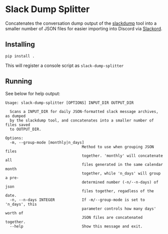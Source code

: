 # Slack Dump Splitter

Concatenates the conversation dump output of the [slackdump](https://github.com/rusq/slackdump) tool into a smaller number of JSON files for easier importing into Discord via [Slackord](https://github.com/thomasloupe/Slackord).


## Installing
```
pip install .
```

This will register a console script as `slack-dump-splitter`

## Running
See below for help output:
```
Usage: slack-dump-splitter [OPTIONS] INPUT_DIR OUTPUT_DIR

  Scans a INPUT_DIR for daily JSON-formatted slack message archives, as dumped
  by the slackdump tool, and concatenates into a smaller number of files saved
  to OUTPUT_DIR.

Options:
  -m, --group-mode [monthly|n_days]
                                  Method to use when grouping JSON files
                                  together. 'monthly' will concatenate all
                                  files generated in the same calendar month
                                  together, while 'n_days' will group a pre-
                                  determined number (-n/--n-days) of json
                                  files together, regadless of the date.
  -n, --n-days INTEGER            If -m/--group-mode is set to 'n_days', this
                                  parameter controls how many days' worth of
                                  JSON files are concatenated together.
  --help                          Show this message and exit.
```